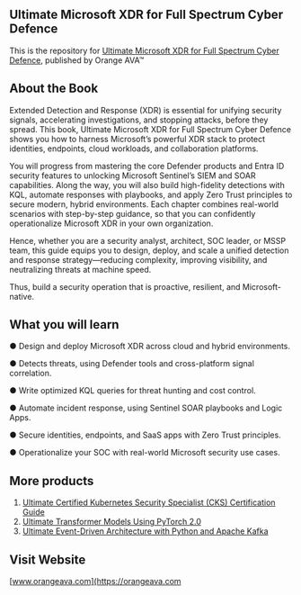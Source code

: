## Ultimate Microsoft XDR for Full Spectrum Cyber Defence

This is the repository for [Ultimate Microsoft XDR for Full Spectrum Cyber Defence](https://orangeava.com/products/ultimate-microsoft-xdr-for-full-spectrum-cyber-defence), published by Orange AVA™

## About the Book
Extended Detection and Response (XDR) is essential for unifying security signals, accelerating investigations, and stopping attacks, before they spread. This book, Ultimate Microsoft XDR for Full Spectrum Cyber Defence shows you how to harness Microsoft’s powerful XDR stack to protect identities, endpoints, cloud workloads, and collaboration platforms.

You will progress from mastering the core Defender products and Entra ID security features to unlocking Microsoft Sentinel’s SIEM and SOAR capabilities. Along the way, you will also build high-fidelity detections with KQL, automate responses with playbooks, and apply Zero Trust principles to secure modern, hybrid environments. Each chapter combines real-world scenarios with step-by-step guidance, so that you can confidently operationalize Microsoft XDR in your own organization.

Hence, whether you are a security analyst, architect, SOC leader, or MSSP team, this guide equips you to design, deploy, and scale a unified detection and response strategy—reducing complexity, improving visibility, and neutralizing threats at machine speed. 

Thus, build a security operation that is proactive, resilient, and Microsoft-native.

## What you will learn
● Design and deploy Microsoft XDR across cloud and hybrid environments.

● Detects threats, using Defender tools and cross-platform signal correlation.

● Write optimized KQL queries for threat hunting and cost control.

● Automate incident response, using Sentinel SOAR playbooks and Logic Apps.

● Secure identities, endpoints, and SaaS apps with Zero Trust principles.

● Operationalize your SOC with real-world Microsoft security use cases.


## More products

1. [Ultimate Certified Kubernetes Security Specialist (CKS) Certification Guide](https://orangeava.com/products/ultimate-certified-kubernetes-security-specialist-cks-certification-guide) 
2. [Ultimate Transformer Models Using PyTorch 2.0](https://orangeava.com/products/ultimate-transformer-models-using-pytorch-2-0) 
3. [Ultimate Event-Driven Architecture with Python and Apache Kafka](https://orangeava.com/products/ultimate-event-driven-architecture-with-python-and-apache-kafka)

## Visit Website 
[www.orangeava.com](https://orangeava.com
